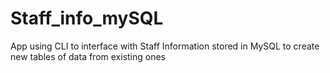 # Staff_info_mySQL
App using CLI to interface with Staff Information stored in MySQL to create new tables of data from existing ones
